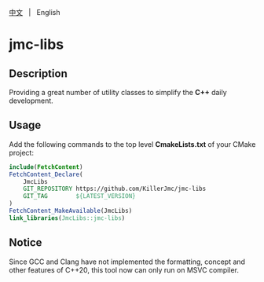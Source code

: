 ﻿[中文](README.zh.md) &nbsp; | &nbsp; English

# jmc-libs



## Description

Providing a great number of utility classes to simplify the **C++** daily development.



## Usage

Add the following commands to the top level **CmakeLists.txt** of your CMake project:

```cmake
include(FetchContent)
FetchContent_Declare(
	JmcLibs
	GIT_REPOSITORY https://github.com/KillerJmc/jmc-libs
	GIT_TAG        ${LATEST_VERSION}
)
FetchContent_MakeAvailable(JmcLibs)
link_libraries(JmcLibs::jmc-libs)
```



## Notice

Since GCC and Clang have not implemented the formatting, concept and other features of C++20, this tool now can only run on MSVC compiler.



